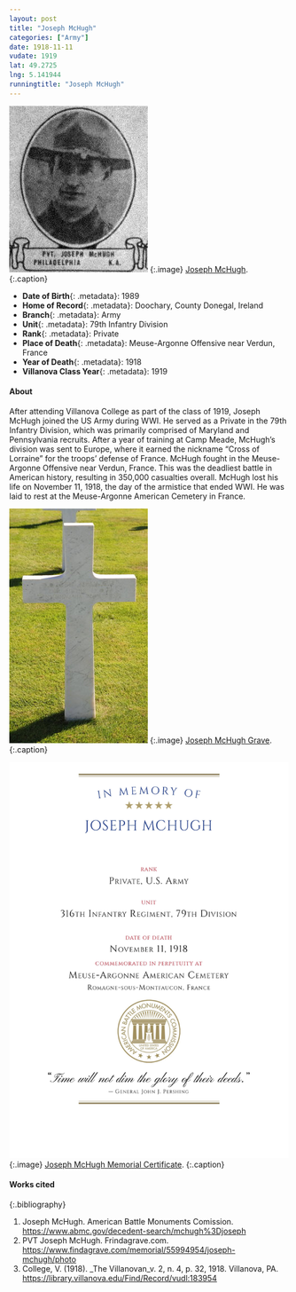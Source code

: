```yaml
---
layout: post
title: "Joseph McHugh"
categories: ["Army"]
date: 1918-11-11
vudate: 1919
lat: 49.2725
lng: 5.141944
runningtitle: "Joseph McHugh"
---
```

![Joseph McHugh](images/McHugh1.jpg)
  {:.image}
[Joseph McHugh](https://www.findagrave.com/memorial/55994954/joseph-mchugh/photo).
  {:.caption}

* **Date of Birth**{: .metadata}: 1989
* **Home of Record**{: .metadata}: Doochary, County Donegal, Ireland
* **Branch**{: .metadata}: Army
* **Unit**{: .metadata}: 79th Infantry Division
* **Rank**{: .metadata}: Private
* **Place of Death**{: .metadata}: Meuse-Argonne Offensive near Verdun, France
* **Year of Death**{: .metadata}: 1918
* **Villanova Class Year**{: .metadata}: 1919

#### About

After attending Villanova College as part of the class of 1919, Joseph McHugh joined the US Army during WWI. He served as a Private in the 79th Infantry Division, which was primarily comprised of Maryland and Pennsylvania recruits. After a year of training at Camp Meade, McHugh’s division was sent to Europe, where it earned the nickname “Cross of Lorraine” for the troops’ defense of France. McHugh fought in the Meuse-Argonne Offensive near Verdun, France. This was the deadliest battle in American history, resulting in 350,000 casualties overall. McHugh lost his life on November 11, 1918, the day of the armistice that ended WWI. He was laid to rest at the Meuse-Argonne American Cemetery in France.

![Joseph McHugh Grave](images/McHugh2.jpg)
  {:.image}
[Joseph McHugh Grave](https://www.findagrave.com/memorial/55994954/joseph-mchugh/photo).
  {:.caption}

![Joseph McHugh Memorial Certificate](images/McHugh3.jpg)
  {:.image}
[Joseph McHugh Memorial Certificate](https://www.abmc.gov/decedent-search/mchugh%3Djoseph).
  {:.caption}

#### Works cited

{:.bibliography}
1. Joseph McHugh. American Battle Monuments Comission. <https://www.abmc.gov/decedent-search/mchugh%3Djoseph>
2. PVT Joseph McHugh. Frindagrave.com. <https://www.findagrave.com/memorial/55994954/joseph-mchugh/photo>
3. College, V. (1918). _The Villanovan_v. 2, n. 4, p. 32, 1918. Villanova, PA. <https://library.villanova.edu/Find/Record/vudl:183954>
